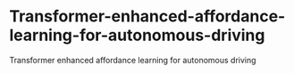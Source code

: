 # Transformer-enhanced-affordance-learning-for-autonomous-driving
Transformer enhanced affordance learning for autonomous driving
